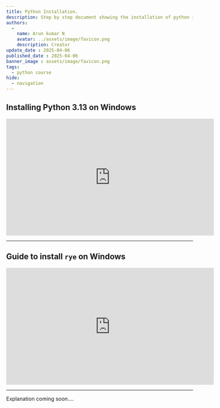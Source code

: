 ```yaml
---
title: Python Installation.
description: Step by step document showing the installation of python in windows & Linux.
authors:
  -
    name: Arun kumar N
    avatar: ../assets/image/favicon.png
    description: Creator
update_date : 2025-04-06
published_date : 2025-04-06
banner_image : assets/image/favicon.png
tags:
  - python course
hide:
  - navigation
---
```


## Installing Python 3.13 on Windows
  
<iframe width="560" height="315" src="https://www.youtube.com/embed/dpNP-MN9X-4?si=7pLuRWWQtMlciU5D" title="YouTube video player" frameborder="0" allow="accelerometer; autoplay; clipboard-write; encrypted-media; gyroscope; picture-in-picture; web-share" referrerpolicy="strict-origin-when-cross-origin" allowfullscreen></iframe>

---

## Guide to install `rye` on Windows

<iframe width="560" height="315" src="https://www.youtube.com/embed/xJdIKQ84s8E?si=kfBl13_RuuXc3RV4" title="YouTube video player" frameborder="0" allow="accelerometer; autoplay; clipboard-write; encrypted-media; gyroscope; picture-in-picture; web-share" referrerpolicy="strict-origin-when-cross-origin" allowfullscreen></iframe>

---

Explanation coming soon....